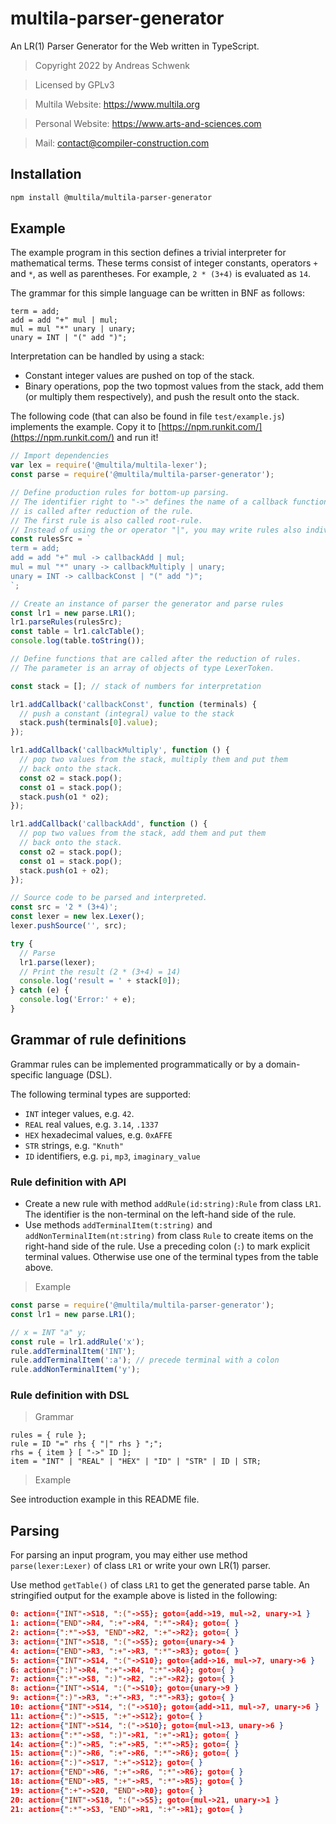 # multila-parser-generator

An LR(1) Parser Generator for the Web written in TypeScript.

> Copyright 2022 by Andreas Schwenk

> Licensed by GPLv3

> Multila Website: https://www.multila.org

> Personal Website: https://www.arts-and-sciences.com

> Mail: contact@compiler-construction.com

## Installation

```bash
npm install @multila/multila-parser-generator
```

## Example

The example program in this section defines a trivial interpreter for mathematical terms.
These terms consist of integer constants, operators `+` and `*`, as well as parentheses.
For example, `2 * (3+4)` is evaluated as `14`.

The grammar for this simple language can be written in BNF as follows:

```ebnf
term = add;
add = add "+" mul | mul;
mul = mul "*" unary | unary;
unary = INT | "(" add ")";
```

Interpretation can be handled by using a stack:

- Constant integer values are pushed on top of the stack.
- Binary operations, pop the two topmost values from the stack, add them (or multiply them respectively), and push the result onto the stack.

The following code (that can also be found in file `test/example.js`) implements the example. Copy it to [https://npm.runkit.com/](https://npm.runkit.com/) and run it!

```javascript
// Import dependencies
var lex = require('@multila/multila-lexer');
const parse = require('@multila/multila-parser-generator');

// Define production rules for bottom-up parsing.
// The identifier right to "->" defines the name of a callback function that
// is called after reduction of the rule.
// The first rule is also called root-rule.
// Instead of using the or operator "|", you may write rules also individually.
const rulesSrc = `
term = add;
add = add "+" mul -> callbackAdd | mul;
mul = mul "*" unary -> callbackMultiply | unary;
unary = INT -> callbackConst | "(" add ")";
`;

// Create an instance of parser the generator and parse rules
const lr1 = new parse.LR1();
lr1.parseRules(rulesSrc);
const table = lr1.calcTable();
console.log(table.toString());

// Define functions that are called after the reduction of rules.
// The parameter is an array of objects of type LexerToken.

const stack = []; // stack of numbers for interpretation

lr1.addCallback('callbackConst', function (terminals) {
  // push a constant (integral) value to the stack
  stack.push(terminals[0].value);
});

lr1.addCallback('callbackMultiply', function () {
  // pop two values from the stack, multiply them and put them
  // back onto the stack.
  const o2 = stack.pop();
  const o1 = stack.pop();
  stack.push(o1 * o2);
});

lr1.addCallback('callbackAdd', function () {
  // pop two values from the stack, add them and put them
  // back onto the stack.
  const o2 = stack.pop();
  const o1 = stack.pop();
  stack.push(o1 + o2);
});

// Source code to be parsed and interpreted.
const src = '2 * (3+4)';
const lexer = new lex.Lexer();
lexer.pushSource('', src);

try {
  // Parse
  lr1.parse(lexer);
  // Print the result (2 * (3+4) = 14)
  console.log('result = ' + stack[0]);
} catch (e) {
  console.log('Error:' + e);
}
```

## Grammar of rule definitions

Grammar rules can be implemented programmatically or by a domain-specific language (DSL).

The following terminal types are supported:

- `INT` integer values, e.g. `42`.
- `REAL` real values, e.g. `3.14`, `.1337`
- `HEX` hexadecimal values, e.g. `0xAFFE`
- `STR` strings, e.g. `"Knuth"`
- `ID` identifiers, e.g. `pi`, `mp3`, `imaginary_value`

### Rule definition with API

- Create a new rule with method `addRule(id:string):Rule` from class `LR1`. The identifier is the non-terminal on the left-hand side of the rule.
- Use methods `addTerminalItem(t:string)` and `addNonTerminalItem(nt:string)` from class `Rule` to create items on the right-hand side of the rule. Use a preceding colon (`:`) to mark explicit terminal values. Otherwise use one of the terminal types from the table above.

> Example

```javascript
const parse = require('@multila/multila-parser-generator');
const lr1 = new parse.LR1();

// x = INT "a" y;
const rule = lr1.addRule('x');
rule.addTerminalItem('INT');
rule.addTerminalItem(':a'); // precede terminal with a colon
rule.addNonTerminalItem('y');
```

### Rule definition with DSL

> Grammar

```ebnf
rules = { rule };
rule = ID "=" rhs { "|" rhs } ";";
rhs = { item } [ "->" ID ];
item = "INT" | "REAL" | "HEX" | "ID" | "STR" | ID | STR;
```

> Example

See introduction example in this README file.

## Parsing

For parsing an input program, you may either use method `parse(lexer:Lexer)` of class `LR1` or write your own LR(1) parser.

Use method `getTable()` of class `LR1` to get the generated parse table. An stringified output for the example above is listed in the following:

```json
0: action={"INT"->S18, ":("->S5}; goto={add->19, mul->2, unary->1 }
1: action={"END"->R4, ":+"->R4, ":*"->R4}; goto={ }
2: action={":*"->S3, "END"->R2, ":+"->R2}; goto={ }
3: action={"INT"->S18, ":("->S5}; goto={unary->4 }
4: action={"END"->R3, ":+"->R3, ":*"->R3}; goto={ }
5: action={"INT"->S14, ":("->S10}; goto={add->16, mul->7, unary->6 }
6: action={":)"->R4, ":+"->R4, ":*"->R4}; goto={ }
7: action={":*"->S8, ":)"->R2, ":+"->R2}; goto={ }
8: action={"INT"->S14, ":("->S10}; goto={unary->9 }
9: action={":)"->R3, ":+"->R3, ":*"->R3}; goto={ }
10: action={"INT"->S14, ":("->S10}; goto={add->11, mul->7, unary->6 }
11: action={":)"->S15, ":+"->S12}; goto={ }
12: action={"INT"->S14, ":("->S10}; goto={mul->13, unary->6 }
13: action={":*"->S8, ":)"->R1, ":+"->R1}; goto={ }
14: action={":)"->R5, ":+"->R5, ":*"->R5}; goto={ }
15: action={":)"->R6, ":+"->R6, ":*"->R6}; goto={ }
16: action={":)"->S17, ":+"->S12}; goto={ }
17: action={"END"->R6, ":+"->R6, ":*"->R6}; goto={ }
18: action={"END"->R5, ":+"->R5, ":*"->R5}; goto={ }
19: action={":+"->S20, "END"->R0}; goto={ }
20: action={"INT"->S18, ":("->S5}; goto={mul->21, unary->1 }
21: action={":*"->S3, "END"->R1, ":+"->R1}; goto={ }
```
